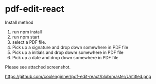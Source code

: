 # pdf-edit-react

Install method

1. run npm install
2. run npm start
3. select a PDF file.
4. Pick up a signature and drop down somewhere in PDF file
5. Pick up a initials and drop dowm somewhere in PDF file
6. Pick up a date and drop down somewhere in PDF file

Please see attached screenshot.

https://github.com/coolenginner/pdf-edit-react/blob/master/Untitled.png
